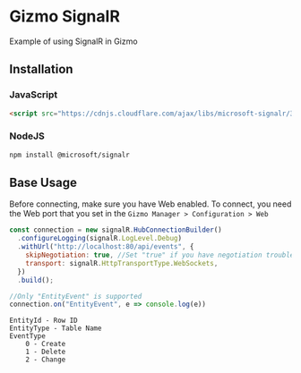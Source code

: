 # Gizmo SignalR

Example of using SignalR in Gizmo

## Installation

### JavaScript

```html
<script src="https://cdnjs.cloudflare.com/ajax/libs/microsoft-signalr/3.1.7/signalr.min.js"></script>
```

### NodeJS

```bash
npm install @microsoft/signalr
```

## Base Usage

Before connecting, make sure you have Web enabled.
To connect, you need the Web port that you set in the `Gizmo Manager > Configuration > Web`

```js
const connection = new signalR.HubConnectionBuilder()
  .configureLogging(signalR.LogLevel.Debug)
  .withUrl("http://localhost:80/api/events", {
    skipNegotiation: true, //Set "true" if you have negotiation troubles
    transport: signalR.HttpTransportType.WebSockets,
  })
  .build();

//Only "EntityEvent" is supported
connection.on("EntityEvent", e => console.log(e))
```
```
EntityId - Row ID
EntityType - Table Name
EventType
    0 - Create
    1 - Delete
    2 - Change
```
